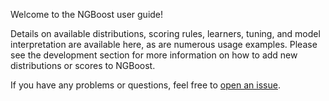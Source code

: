 Welcome to the NGBoost user guide!

Details on available distributions, scoring rules, learners, tuning, and model interpretation are available here, as are numerous usage examples. Please see the development section for more information on how to add new distributions or scores to NGBoost.

If you have any problems or questions, feel free to [open an issue](https://github.com/stanfordmlgroup/ngboost/issues/new).
